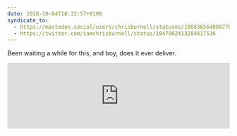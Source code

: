 ```yaml
---
date: 2018-10-04T18:32:57+0100
syndicate_to:
  - https://mastodon.social/users/chrisburnell/statuses/100838564080776825
  - https://twitter.com/iamchrisburnell/status/1047902413284417536
---
```


Been waiting a while for this, and boy, does it ever deliver.

<iframe width="100%" height="150" src="https://embed.song.link/?url=spotify:track:1gnwGVoG7V08vMX3hyr90x&theme=dark" frameborder="0" allowtransparency sandbox="allow-same-origin allow-scripts allow-presentation allow-popups allow-popups-to-escape-sandbox"><span class="canada">Sorry</span>, this widget requires JavaScript, but you can still check it out <a :href="`https://album.link/s/2MdTsQBOs71AZuqETMyLY2`">over on Odesli</a>!</iframe>
